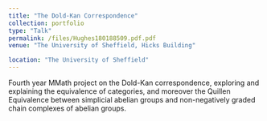 ```yaml
---
title: "The Dold-Kan Correspondence"
collection: portfolio
type: "Talk"
permalink: /files/Hughes180188509.pdf.pdf
venue: "The University of Sheffield, Hicks Building"

location: "The University of Sheffield"
---
```


Fourth year MMath project on the Dold-Kan correspondence, exploring and explaining the equivalence of categories, and moreover the Quillen Equivalence between simplicial abelian groups and non-negatively graded chain complexes of abelian groups. 


